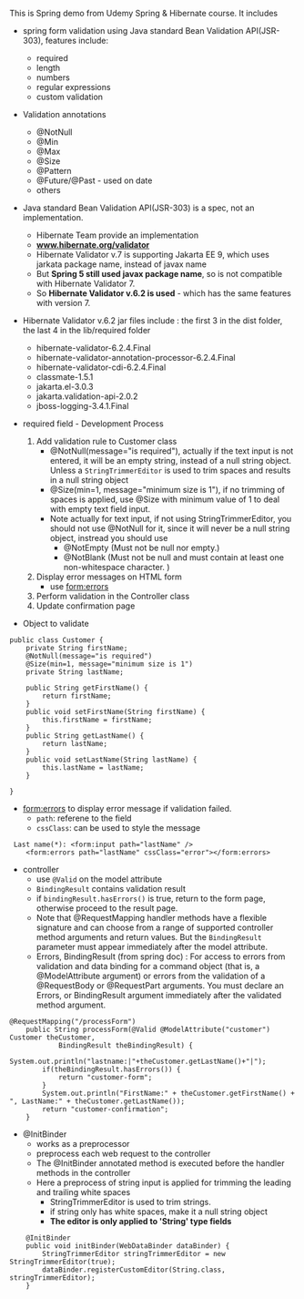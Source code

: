 This is Spring demo from Udemy Spring & Hibernate course. It includes 
- spring form validation using Java standard Bean Validation API(JSR-303), features include:
	- required
	- length
	- numbers
	- regular expressions
	- custom validation
- Validation annotations
	- @NotNull
	- @Min
	- @Max
	- @Size
	- @Pattern
	- @Future/@Past - used on date
	- others
- Java standard Bean Validation API(JSR-303) is a spec, not an implementation.
	- Hibernate Team provide an implementation
	- **www.hibernate.org/validator**
	- Hibernate Validator v.7 is supporting Jakarta EE 9, which uses jarkata package name, instead of javax name
	- But **Spring 5 still used javax package name**, so is not compatible with Hibernate Validator 7. 
	- So **Hibernate Validator v.6.2 is used** - which has the same features with version 7.
-  Hibernate Validator v.6.2 jar files include : the first 3 in the dist folder, the last 4 in the lib/required folder
	- hibernate-validator-6.2.4.Final
	- hibernate-validator-annotation-processor-6.2.4.Final
	- hibernate-validator-cdi-6.2.4.Final
	- classmate-1.5.1
	- jakarta.el-3.0.3
	- jakarta.validation-api-2.0.2
	- jboss-logging-3.4.1.Final
- required field - Development Process
	1. Add validation rule to Customer class
		- @NotNull(message="is required"), actually if the text input is not entered, it will be an empty string, instead of a null string object. Unless a `StringTrimmerEditor` is used to trim spaces and results in a null string object
		- @Size(min=1, message="minimum size is 1"), if no trimming of spaces is applied, use @Size with minimum value of 1 to deal with empty text field input. 
		- Note actually for text input, if not using StringTrimmerEditor, you should not use @NotNull for it, since it will never be a null string object, instread you should use 
			- @NotEmpty (Must not be null nor empty.) 
			- @NotBlank (Must not be null and must contain at least one non-whitespace character. )
	2. Display error messages on HTML form 
		- use <form:errors> 
	3. Perform validation in the Controller class
	4. Update confirmation page

- Object to validate
```
public class Customer {
	private String firstName;
	@NotNull(message="is required")
	@Size(min=1, message="minimum size is 1")
	private String lastName;
	
	public String getFirstName() {
		return firstName;
	}
	public void setFirstName(String firstName) {
		this.firstName = firstName;
	}
	public String getLastName() {
		return lastName;
	}
	public void setLastName(String lastName) {
		this.lastName = lastName;
	}
	
}
```
- <form:errors> to display error message if validation failed. 
	- `path`: referene to the field
	- `cssClass`: can be used to style the message

```
 Last name(*): <form:input path="lastName" />
	<form:errors path="lastName" cssClass="error"></form:errors> 
```

- controller
	- use `@Valid` on the model attribute
	- `BindingResult` contains validation result
	- if `bindingResult.hasErrors()` is true, return to the form page, otherwise proceed to the result page.
	- Note that @RequestMapping handler methods have a flexible signature and can choose from a range of supported controller method arguments and return values. But the `BindingResult` parameter must appear immediately after the model attribute. 
	- Errors, BindingResult (from spring doc) : For access to errors from validation and data binding for a command object (that is, a @ModelAttribute argument) or errors from the validation of a @RequestBody or @RequestPart arguments. You must declare an Errors, or BindingResult argument immediately after the validated method argument.

```
@RequestMapping("/processForm")
	public String processForm(@Valid @ModelAttribute("customer") Customer theCustomer,
			BindingResult theBindingResult) {
		System.out.println("lastname:|"+theCustomer.getLastName()+"|");
		if(theBindingResult.hasErrors()) {
			return "customer-form";
		}
		System.out.println("FirstName:" + theCustomer.getFirstName() + ", LastName:" + theCustomer.getLastName());
		return "customer-confirmation";
	}
```

- @InitBinder
	- works as a preprocessor
	- preprocess each web request to the controller
	- The @InitBinder annotated method is executed before the handler methods in the controller
	- Here a preprocess of string input is applied for trimming the leading and trailing white spaces
		- StringTrimmerEditor is used to trim strings.
		- if string only has white spaces, make it a null string object
		- **The editor is only applied to 'String' type fields**

```
	@InitBinder
	public void initBinder(WebDataBinder dataBinder) {
		StringTrimmerEditor stringTrimmerEditor = new StringTrimmerEditor(true);
		dataBinder.registerCustomEditor(String.class, stringTrimmerEditor);
	}
```